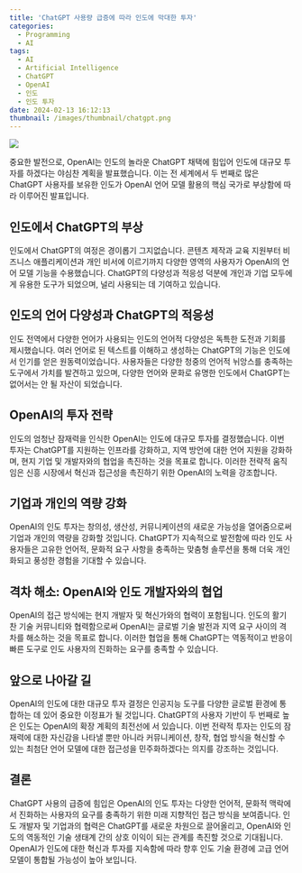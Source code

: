 ```yaml
---
title: 'ChatGPT 사용량 급증에 따라 인도에 막대한 투자'
categories:
  - Programming
  - AI
tags:
  - AI
  - Artificial Intelligence
  - ChatGPT
  - OpenAI
  - 인도
  - 인도 투자
date: 2024-02-13 16:12:13
thumbnail: /images/thumbnail/chatgpt.png
---
```


![](/images/header/chatgpt-9.png)

중요한 발전으로, OpenAI는 인도의 놀라운 ChatGPT 채택에 힘입어 인도에 대규모 투자를 하겠다는 야심찬 계획을 발표했습니다. 이는 전 세계에서 두 번째로 많은 ChatGPT 사용자를 보유한 인도가 OpenAI 언어 모델 활용의 핵심 국가로 부상함에 따라 이루어진 발표입니다.

## 인도에서 ChatGPT의 부상

인도에서 ChatGPT의 여정은 경이롭기 그지없습니다. 콘텐츠 제작과 교육 지원부터 비즈니스 애플리케이션과 개인 비서에 이르기까지 다양한 영역의 사용자가 OpenAI의 언어 모델 기능을 수용했습니다. ChatGPT의 다양성과 적응성 덕분에 개인과 기업 모두에게 유용한 도구가 되었으며, 널리 사용되는 데 기여하고 있습니다.

## 인도의 언어 다양성과 ChatGPT의 적응성

인도 전역에서 다양한 언어가 사용되는 인도의 언어적 다양성은 독특한 도전과 기회를 제시했습니다. 여러 언어로 된 텍스트를 이해하고 생성하는 ChatGPT의 기능은 인도에서 인기를 얻은 원동력이었습니다. 사용자들은 다양한 청중의 언어적 뉘앙스를 충족하는 도구에서 가치를 발견하고 있으며, 다양한 언어와 문화로 유명한 인도에서 ChatGPT는 없어서는 안 될 자산이 되었습니다.

## OpenAI의 투자 전략

인도의 엄청난 잠재력을 인식한 OpenAI는 인도에 대규모 투자를 결정했습니다. 이번 투자는 ChatGPT를 지원하는 인프라를 강화하고, 지역 방언에 대한 언어 지원을 강화하며, 현지 기업 및 개발자와의 협업을 촉진하는 것을 목표로 합니다. 이러한 전략적 움직임은 신흥 시장에서 혁신과 접근성을 촉진하기 위한 OpenAI의 노력을 강조합니다.

## 기업과 개인의 역량 강화

OpenAI의 인도 투자는 창의성, 생산성, 커뮤니케이션의 새로운 가능성을 열어줌으로써 기업과 개인의 역량을 강화할 것입니다. ChatGPT가 지속적으로 발전함에 따라 인도 사용자들은 고유한 언어적, 문화적 요구 사항을 충족하는 맞춤형 솔루션을 통해 더욱 개인화되고 풍성한 경험을 기대할 수 있습니다.

## 격차 해소: OpenAI와 인도 개발자와의 협업

OpenAI의 접근 방식에는 현지 개발자 및 혁신가와의 협력이 포함됩니다. 인도의 활기찬 기술 커뮤니티와 협력함으로써 OpenAI는 글로벌 기술 발전과 지역 요구 사이의 격차를 해소하는 것을 목표로 합니다. 이러한 협업을 통해 ChatGPT는 역동적이고 반응이 빠른 도구로 인도 사용자의 진화하는 요구를 충족할 수 있습니다.

## 앞으로 나아갈 길

OpenAI의 인도에 대한 대규모 투자 결정은 인공지능 도구를 다양한 글로벌 환경에 통합하는 데 있어 중요한 이정표가 될 것입니다. ChatGPT의 사용자 기반이 두 번째로 높은 인도는 OpenAI의 확장 계획의 최전선에 서 있습니다. 이번 전략적 투자는 인도의 잠재력에 대한 자신감을 나타낼 뿐만 아니라 커뮤니케이션, 창작, 협업 방식을 혁신할 수 있는 최첨단 언어 모델에 대한 접근성을 민주화하겠다는 의지를 강조하는 것입니다.

## 결론

ChatGPT 사용의 급증에 힘입은 OpenAI의 인도 투자는 다양한 언어적, 문화적 맥락에서 진화하는 사용자의 요구를 충족하기 위한 미래 지향적인 접근 방식을 보여줍니다. 인도 개발자 및 기업과의 협력은 ChatGPT를 새로운 차원으로 끌어올리고, OpenAI와 인도의 역동적인 기술 생태계 간의 상호 이익이 되는 관계를 촉진할 것으로 기대됩니다. OpenAI가 인도에 대한 혁신과 투자를 지속함에 따라 향후 인도 기술 환경에 고급 언어 모델이 통합될 가능성이 높아 보입니다.
